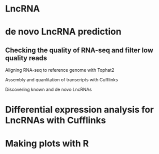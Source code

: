 # LncRNA

# de novo LncRNA prediction

## Checking the quality of RNA-seq and filter low quality reads

Aligning RNA-seq to reference genome with Tophat2

Assembly and quanlitation of transcripts with Cufflinks

Discovering known and de novo LncRNAs

# Differential expression analysis for LncRNAs with Cufflinks

# Making plots with R
